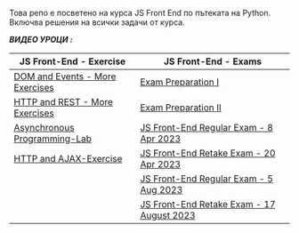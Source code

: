 Това репо е посветено на курса JS Front End по пътеката на Python. Включва решения на всички задачи от курса.


***ВИДЕО УРОЦИ :***


| JS Front-End - Exercise                                                                                                               | JS Front-End - Exams                                                                                                      | 
|---------------------------------------------------------------------------------------------------------------------------------------|---------------------------------------------------------------------------------------------------------------------------|
| [DOM and Events - More Exercises](https://www.youtube.com/watch?v=3Cp3RyO4TVo&list=PLtrqz5Y_ckiif53g9FnZgUvI1kT87-3HQ&ab_channel=AKA) | [Exam Preparation I](https://www.youtube.com/watch?v=_rK3-u-Y46s&list=PLtrqz5Y_ckih9HuHfYd-3oAdYPY-k0VLK&ab_channel=AKA)  |
| [HTTP and REST - More Exercises](https://www.youtube.com/watch?v=W7TL7DYKSy8&list=PLtrqz5Y_ckihnqRXFS9Z9WvRWSlu6xVQM&ab_channel=AKA)  | [Exam Preparation II](https://www.youtube.com/watch?v=OqBXxMmTU84&list=PLtrqz5Y_ckiilGvjcTEGMnFbhP0VJ3N7q&ab_channel=AKA) |
| [Asynchronous Programming-Lab](https://www.youtube.com/watch?v=TTdkDZb1zTg&list=PLtrqz5Y_ckihQ3VbSsPdu0-hDPRjzLNzX&index=1&ab_channel=AKA) | [JS Front-End Regular Exam - 8 Apr 2023](https://www.youtube.com/watch?v=wH_R4bh56JU&list=PLtrqz5Y_ckihgjOHPs4tXK-7f39Zp3bT-&index=2&ab_channel=AKA) |
| [HTTP and AJAX-Exercise](https://www.youtube.com/watch?v=DHEpU_BeXOs&list=PLtrqz5Y_ckijx70axQ8MUXXuypiQArSC_&index=1&ab_channel=AKA)  | [JS Front-End Retake Exam - 20 Apr 2023](https://www.youtube.com/watch?v=BnW7xCkM4Dc&list=PLtrqz5Y_ckiiJ6f4DPiCtF0FNDfSvdVIj&index=1&t=22s&ab_channel=AKA) |
|   | [JS Front-End Regular Exam - 5 Aug 2023](https://www.youtube.com/watch?v=bLtcXWeceyo&list=PLtrqz5Y_ckig2OW0smIzAt3HciuEdPHJ6&ab_channel=AKA) |
|   | [JS Front-End Retake Exam - 17 August 2023](https://www.youtube.com/watch?v=JdIZWylcJjc&list=PLtrqz5Y_ckihn8iFfeMRK40malGhXrAhN&ab_channel=AKA) |
